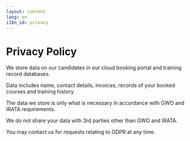 ```yaml
---
layout: content
lang: en
i18n_id: privacy
---
```


# Privacy Policy

We store data on our candidates in our cloud booking portal and training record databases.

Data includes name, contact details, invoices, records of your booked courses and training history

The data we store is only what is necessary in accordance with GWO and IRATA requirements.

We do not share your data with 3rd parties other than GWO and IRATA.

You may contact us for requests relating to GDPR at any time.